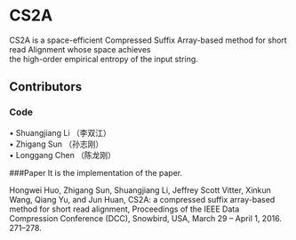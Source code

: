 # CS2A
CS2A is a space-efficient Compressed Suffix Array-based method for short read Alignment whose space achieves      
the high-order empirical entropy of the input string.

## Contributors
### Code
   •	Shuangjiang Li （李双江）    
   •	Zhigang Sun （孙志刚）   
   •	Longgang Chen （陈龙刚）   

###Paper
It is the implementation of the paper.

Hongwei Huo, Zhigang Sun, Shuangjiang Li, Jeffrey Scott Vitter, Xinkun Wang, Qiang Yu, and Jun Huan, CS2A: a compressed suffix array-based method for short read alignment, Proceedings of the IEEE Data Compression Conference (DCC), Snowbird, USA, March 29 – April 1, 2016. 271–278.
